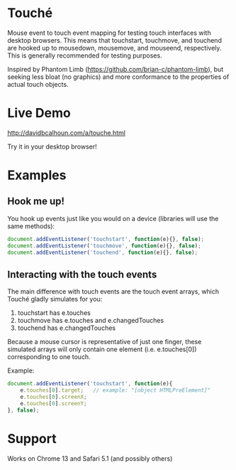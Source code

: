 # Touché
Mouse event to touch event mapping for testing touch interfaces with desktop browsers.  This means that touchstart, touchmove, and touchend are hooked up to mousedown, mousemove, and mouseend, respectively.  This is generally recommended for testing purposes.

Inspired by Phantom Limb (https://github.com/brian-c/phantom-limb), but seeking less bloat (no graphics) and more conformance to the properties of actual touch objects.

# Live Demo
http://davidbcalhoun.com/a/touche.html

Try it in your desktop browser!

# Examples

## Hook me up!
You hook up events just like you would on a device (libraries will use the same methods):

````javascript
document.addEventListener('touchstart', function(e){}, false);
document.addEventListener('touchmove', function(e){}, false);
document.addEventListener('touchend', function(e){}, false);
````

## Interacting with the touch events
The main difference with touch events are the touch event arrays, which Touché gladly simulates for you:

1. touchstart has e.touches
1. touchmove has e.touches and e.changedTouches
1. touchend has e.changedTouches

Because a mouse cursor is representative of just one finger, these simulated arrays will only contain one element (i.e. e.touches[0]) corresponding to one touch.

Example:

````javascript
document.addEventListener('touchstart', function(e){
	e.touches[0].target;   // example: "[object HTMLPreElement]"
	e.touches[0].screenX;
	e.touches[0].screenY;
}, false);
````

# Support
Works on Chrome 13 and Safari 5.1 (and possibly others)